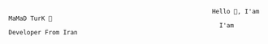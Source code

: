                                                             Hello 👋, I'am MaMaD TurK 👑
                                                              I'am Developer From Iran
